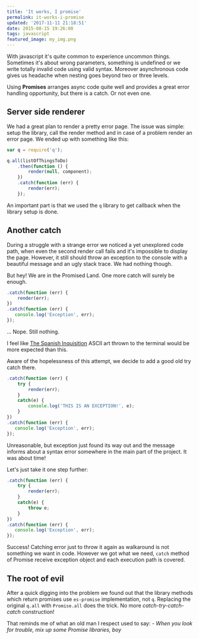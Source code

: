 ```yaml
---
title: 'It works, I promise'
permalink: it-works-i-promise
updated: '2017-11-11 21:18:51'
date: 2015-08-15 19:26:08
tags: javascript
featured_image: my_img.png
---
```


With javascript it's quite common to experience uncommon things. Sometimes it's about wrong parameters, something is undefined or we write totally invalid code using valid syntax. Moreover asynchronous code gives us headache when nesting goes beyond two or three levels.
<!-- more -->

Using **Promises** arranges async code quite well and provides a great error handling opportunity, but there is a catch. Or not even one.

## Server side renderer
We had a great plan to render a pretty error page. The issue was simple: setup the library, call the render method and in case of a problem render an error page. We ended up with something like this:

```js
var q = require('q');

q.all(listOfThingsToDo)
    .then(function () {
        render(null, component);
    })
    .catch(function (err) {
        render(err);
    });
```

An important part is that we used the `q` library to get callback when the library setup is done.

## Another catch
During a struggle with a strange error we noticed a yet unexplored code path, when even the second render call fails and it's impossible to display the page. However, it still should throw an exception to the console with a beautiful message and an ugly stack trace. We had nothing though.

But hey! We are in the Promised Land. One more catch will surely be enough.

```js
.catch(function (err) {
    render(err);
})
.catch(function (err) {
   console.log('Exception', err);
});
```

... Nope. Still nothing. 

I feel like [The Spanish Inquisition](https://res.cloudinary.com/dx4fgzy3q/image/upload/v1439321371/joazv8fj14wvviiflwjx.png) ASCII art thrown to the terminal would be more expected than this.

Aware of the hopelessness of this attempt, we decide to add a good old try catch there.

```js
.catch(function (err) {
    try {
        render(err);
    }
    catch(e) {
        console.log('THIS IS AN EXCEPTION!', e);
    }
})
.catch(function (err) {
   console.log('Exception', err);
});
```

Unreasonable, but exception just found its way out and the message informs about a syntax error somewhere in the main part of the project. It was about time! 

Let's just take it one step further:

```js
.catch(function (err) {
    try {
        render(err);
    }
    catch(e) {
        throw e;
    }
})
.catch(function (err) {
   console.log('Exception', err);
});
```

Success! Catching error just to throw it again as walkaround is not something we want in code. However we got what we need, `catch` method of Promise receive exception object and each execution path is covered.

## The root of evil
After a quick digging into the problem we found out that the library methods which return promises use `es-promise` implementation, not `q`. Replacing the original `q.all` with `Promise.all` does the trick. No more *catch-try-catch-catch* construction!

That reminds me of what an old man I respect used to say: 
*- When you look for trouble, mix up some Promise libraries, boy*
